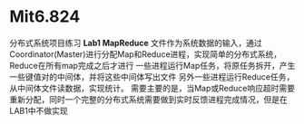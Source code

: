 # Mit6.824
分布式系统项目练习
**Lab1 MapReduce**
文件作为系统数据的输入，通过Coordinator(Master)进行分配Map和Reduce进程，实现简单的分布式系统，Reduce在所有map完成之后才进行
一些进程运行Map任务，将原任务拆开，产生一些键值对的中间体，并将这些中间体写出文件
另外一些进程运行Reduce任务，从中间体文件读数据，实现统计。
需要主要的是，当Map或Reduce响应超时需要重新分配，同时一个完整的分布式系统需要做到实时反馈进程完成情况，但是在LAB1中不做实现
